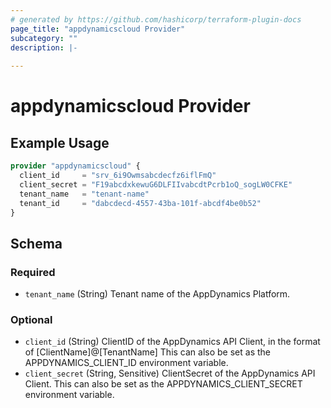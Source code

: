```yaml
---
# generated by https://github.com/hashicorp/terraform-plugin-docs
page_title: "appdynamicscloud Provider"
subcategory: ""
description: |-
  
---
```


# appdynamicscloud Provider



## Example Usage

```terraform
provider "appdynamicscloud" {
  client_id     = "srv_6i9Owmsabcdecfz6iflFmQ"
  client_secret = "F19abcdxkewuG6DLFIIvabcdtPcrb1oQ_sogLW0CFKE"
  tenant_name   = "tenant-name"
  tenant_id     = "dabcdecd-4557-43ba-101f-abcdf4be0b52"
}
```

<!-- schema generated by tfplugindocs -->
## Schema

### Required

- `tenant_name` (String) Tenant name of the AppDynamics Platform.

### Optional

- `client_id` (String) ClientID of the AppDynamics API Client, in the format of [ClientName]@[TenantName] This can also be set as the APPDYNAMICS_CLIENT_ID environment variable.
- `client_secret` (String, Sensitive) ClientSecret of the AppDynamics API Client. This can also be set as the APPDYNAMICS_CLIENT_SECRET environment variable.
